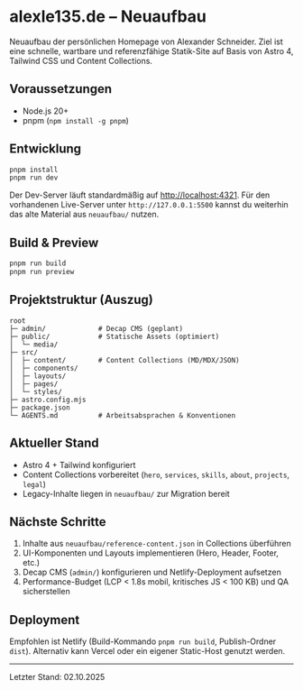 # alexle135.de – Neuaufbau

Neuaufbau der persönlichen Homepage von Alexander Schneider. Ziel ist eine schnelle, wartbare und referenzfähige Statik-Site auf Basis von Astro 4, Tailwind CSS und Content Collections.

## Voraussetzungen
- Node.js 20+
- pnpm (`npm install -g pnpm`)

## Entwicklung
```bash
pnpm install
pnpm run dev
```
Der Dev-Server läuft standardmäßig auf <http://localhost:4321>. Für den vorhandenen Live-Server unter `http://127.0.0.1:5500` kannst du weiterhin das alte Material aus `neuaufbau/` nutzen.

## Build & Preview
```bash
pnpm run build
pnpm run preview
```

## Projektstruktur (Auszug)
```
root
├─ admin/             # Decap CMS (geplant)
├─ public/            # Statische Assets (optimiert)
│  └─ media/
├─ src/
│  ├─ content/        # Content Collections (MD/MDX/JSON)
│  ├─ components/
│  ├─ layouts/
│  ├─ pages/
│  └─ styles/
├─ astro.config.mjs
├─ package.json
└─ AGENTS.md          # Arbeitsabsprachen & Konventionen
```

## Aktueller Stand
- Astro 4 + Tailwind konfiguriert
- Content Collections vorbereitet (`hero`, `services`, `skills`, `about`, `projects`, `legal`)
- Legacy-Inhalte liegen in `neuaufbau/` zur Migration bereit

## Nächste Schritte
1. Inhalte aus `neuaufbau/reference-content.json` in Collections überführen
2. UI-Komponenten und Layouts implementieren (Hero, Header, Footer, etc.)
3. Decap CMS (`admin/`) konfigurieren und Netlify-Deployment aufsetzen
4. Performance-Budget (LCP < 1.8s mobil, kritisches JS < 100 KB) und QA sicherstellen

## Deployment
Empfohlen ist Netlify (Build-Kommando `pnpm run build`, Publish-Ordner `dist`). Alternativ kann Vercel oder ein eigener Static-Host genutzt werden.

---
Letzter Stand: 02.10.2025
